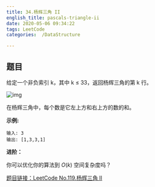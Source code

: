 ```yaml
---
title: 34.杨辉三角 II
english_title: pascals-triangle-ii
date: 2020-05-06 09:34:22
tags: LeetCode
categories:  /DataStructure

---
```


## 题目

给定一个非负索引 k，其中 k ≤ 33，返回杨辉三角的第 k 行。

![img](https://upload.wikimedia.org/wikipedia/commons/0/0d/PascalTriangleAnimated2.gif)

在杨辉三角中，每个数是它左上方和右上方的数的和。

**示例:**

```
输入: 3
输出: [1,3,3,1]
```

**进阶：**

你可以优化你的算法到 *O*(*k*) 空间复杂度吗？

[题目链接：LeetCode No.119.杨辉三角 II](https://leetcode-cn.com/problems/pascals-triangle-ii) 
